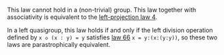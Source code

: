 This law cannot hold in a (non-trivial) group.  This law together with associativity is equivalent to the [left-projection law 4](https://teorth.github.io/equational_theories/implications/?4).

In a left quasigroup, this law holds if and only if the left division operation defined by `x ◇ (x : y) = y` satisfies [law 66](https://teorth.github.io/equational_theories/implications/?66) `x = y:(x:(y:y))`, so these two laws are parastrophically equivalent.
